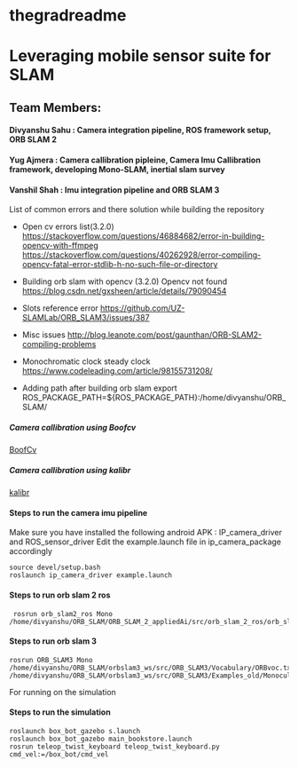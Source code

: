 # thegradreadme
# Leveraging mobile sensor suite for SLAM
## Team Members:
#### Divyanshu Sahu : Camera integration pipeline, ROS framework setup, ORB SLAM 2
#### Yug Ajmera : Camera callibration pipleine, Camera Imu Callibration framework, developing Mono-SLAM, inertial slam survey
#### Vanshil Shah : Imu integration pipeline and ORB SLAM 3

List of common errors and there solution while building the repository

- Open cv errors list(3.2.0)
https://stackoverflow.com/questions/46884682/error-in-building-opencv-with-ffmpeg
https://stackoverflow.com/questions/40262928/error-compiling-opencv-fatal-error-stdlib-h-no-such-file-or-directory

- Building orb slam with opencv (3.2.0)
Opencv not found
https://blog.csdn.net/gxsheen/article/details/79090454

- Slots reference error
https://github.com/UZ-SLAMLab/ORB_SLAM3/issues/387

- Misc issues
http://blog.leanote.com/post/gaunthan/ORB-SLAM2-compiling-problems

- Monochromatic clock steady clock
https://www.codeleading.com/article/98155731208/

- Adding path after building orb slam
export ROS_PACKAGE_PATH=${ROS_PACKAGE_PATH}:/home/divyanshu/ORB_SLAM/

##### Camera callibration using Boofcv
[BoofCv]
##### Camera callibration using kalibr
[kalibr]
#### Steps to run the camera imu pipeline
Make sure you have installed the following android APK : IP_camera_driver and ROS_sensor_driver
Edit the example.launch file in ip_camera_package accordingly
```
source devel/setup.bash
roslaunch ip_camera_driver example.launch
```

#### Steps to run orb slam 2 ros
```
 rosrun orb_slam2_ros Mono /home/divyanshu/ORB_SLAM/ORB_SLAM_2_appliedAi/src/orb_slam_2_ros/orb_slam2/Vocabulary
```

#### Steps to run orb slam 3
```
rosrun ORB_SLAM3 Mono /home/divyanshu/ORB_SLAM/orbslam3_ws/src/ORB_SLAM3/Vocabulary/ORBvoc.txt /home/divyanshu/ORB_SLAM/orbslam3_ws/src/ORB_SLAM3/Examples_old/Monocular/real.yaml
```

For running on the simulation
#### Steps to run the simulation
```
roslaunch box_bot_gazebo s.launch
roslaunch box_bot_gazebo main_bookstore.launch
rosrun teleop_twist_keyboard teleop_twist_keyboard.py cmd_vel:=/box_bot/cmd_vel
```




[//]: # (These are reference links used in the body of this note and get stripped out when the markdown processor does its job. There is no need to format nicely because it shouldn't be seen. Thanks SO - http://stackoverflow.com/questions/4823468/store-comments-in-markdown-syntax)
[dill]: <https://github.com/joemccann/dillinger>
  [BoofCv]: <https://boofcv.org/index.php?title=Main_Page>
  [kalibr]: <https://github.com/ethz-asl/kalibr>
  [git-repo-url]: <https://github.com/joemccann/dillinger.git>
   [john gruber]: <http://daringfireball.net>
   [df1]: <http://daringfireball.net/projects/markdown/>
   [markdown-it]: <https://github.com/markdown-it/markdown-it>
   [Ace Editor]: <http://ace.ajax.org>
   [node.js]: <http://nodejs.org>
   [Twitter Bootstrap]: <http://twitter.github.com/bootstrap/>
   [jQuery]: <http://jquery.com>
   [@tjholowaychuk]: <http://twitter.com/tjholowaychuk>
   [express]: <http://expressjs.com>
   [AngularJS]: <http://angularjs.org>
   [Gulp]: <http://gulpjs.com>

   [PlDb]: <https://github.com/joemccann/dillinger/tree/master/plugins/dropbox/README.md>
   [PlGh]: <https://github.com/joemccann/dillinger/tree/master/plugins/github/README.md>
   [PlGd]: <https://github.com/joemccann/dillinger/tree/master/plugins/googledrive/README.md>
   [PlOd]: <https://github.com/joemccann/dillinger/tree/master/plugins/onedrive/README.md>
   [PlMe]: <https://github.com/joemccann/dillinger/tree/master/plugins/medium/README.md>
   [PlGa]: <https://github.com/RahulHP/dillinger/blob/master/plugins/googleanalytics/README.md>
